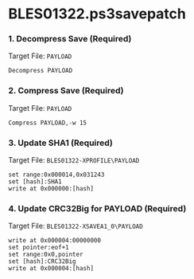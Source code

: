 # BLES01322.ps3savepatch

### 1. Decompress Save (Required)

Target File: `PAYLOAD`

```
Decompress PAYLOAD
```

### 2. Compress Save (Required)

Target File: `PAYLOAD`

```
Compress PAYLOAD,-w 15
```

### 3. Update SHA1 (Required)

Target File: `BLES01322-XPROFILE\PAYLOAD`

```
set range:0x000014,0x031243
set [hash]:SHA1
write at 0x000000:[hash]
```

### 4. Update CRC32Big for PAYLOAD (Required)

Target File: `BLES01322-XSAVEA1_0\PAYLOAD`

```
write at 0x000004:00000000
set pointer:eof+1
set range:0x0,pointer
set [hash]:CRC32Big
write at 0x000004:[hash]
```

